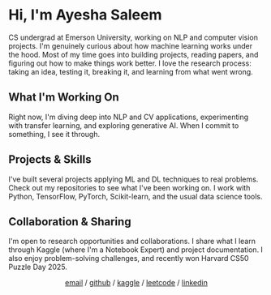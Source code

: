 # Hi, I'm Ayesha Saleem

CS undergrad at Emerson University, working on NLP and computer vision projects. I'm genuinely curious about how machine learning works under the hood. Most of my time goes into building projects, reading papers, and figuring out how to make things work better. I love the research process: taking an idea, testing it, breaking it, and learning from what went wrong.

## What I'm Working On

Right now, I'm diving deep into NLP and CV applications, experimenting with transfer learning, and exploring generative AI. When I commit to something, I see it through.

## Projects & Skills

I've built several projects applying ML and DL techniques to real problems. Check out my repositories to see what I've been working on. I work with Python, TensorFlow, PyTorch, Scikit-learn, and the usual data science tools.

## Collaboration & Sharing

I'm open to research opportunities and collaborations. I share what I learn through Kaggle (where I'm a Notebook Expert) and project documentation. I also enjoy problem-solving challenges, and recently won Harvard CS50 Puzzle Day 2025.


<div align="center">

[email](mailto:ayeshasaleem853@gmail.com) / [github](https://github.com/aysh34) / [kaggle](https://www.kaggle.com/ayeshasal89) / [leetcode](https://leetcode.com/u/ayesha_saleem9/) / [linkedin](https://www.linkedin.com/in/ayesha-saleem6/)

</div>
